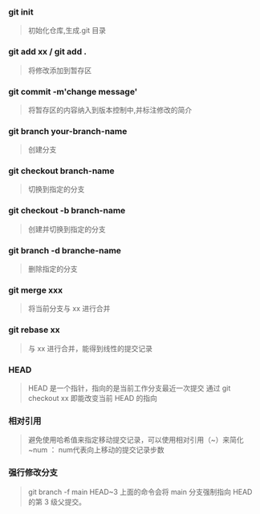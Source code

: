 ### git init

> 初始化仓库,生成.git 目录

### git add xx / git add .

> 将修改添加到暂存区

### git commit -m'change message'

> 将暂存区的内容纳入到版本控制中,并标注修改的简介

### git branch your-branch-name

> 创建分支

### git checkout branch-name

> 切换到指定的分支

### git checkout -b branch-name

> 创建并切换到指定的分支

### git branch -d branche-name

> 删除指定的分支

### git merge xxx

> 将当前分支与 xx 进行合并

### git rebase xx

> 与 xx 进行合并，能得到线性的提交记录

### HEAD

> HEAD 是一个指针，指向的是当前工作分支最近一次提交
> 通过 git checkout xx 即能改变当前 HEAD 的指向
### 相对引用
> 避免使用哈希值来指定移动提交记录，可以使用相对引用（~）来简化
> ~num ： num代表向上移动的提交记录步数

### 强行修改分支
> git branch -f main HEAD~3
> 上面的命令会将 main 分支强制指向 HEAD 的第 3 级父提交。